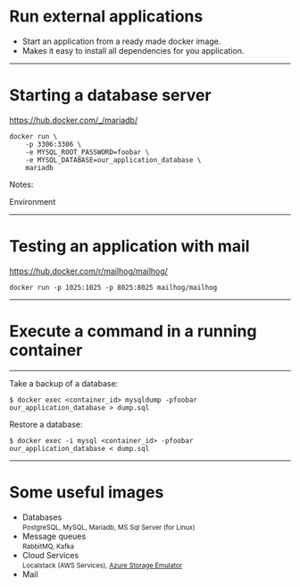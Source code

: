 # Run external applications

* Start an application from a ready made docker image.
* Makes it easy to install all dependencies for you application.

---

# Starting a database server

https://hub.docker.com/_/mariadb/

```
docker run \
    -p 3306:3306 \
    -e MYSQL_ROOT_PASSWORD=foobar \
    -e MYSQL_DATABASE=our_application_database \
    mariadb
```


Notes:

Environment

---

# Testing an application with mail

https://hub.docker.com/r/mailhog/mailhog/

```
docker run -p 1025:1025 -p 8025:8025 mailhog/mailhog

```

---

# Execute a command in a running container

---

Take a backup of a database:

```
$ docker exec <container_id> mysqldump -pfoobar our_application_database > dump.sql
```

Restore a database:

```
$ docker exec -i mysql <container_id> -pfoobar our_application_database < dump.sql
```

---

# Some useful images

<ul>
<li class="fragment">Databases<br /><small>PostgreSQL, MySQL, Mariadb, MS Sql
Server (for Linux)</small></li>
<li class="fragment">Message queues
<br /><small>RabbitMQ, Kafka</small>
</li>
<li class="fragment">Cloud Services<br />
<small>Localstack (AWS Services), <a href="https://hub.docker.com/r/microsoft/azure-storage-emulator/">Azure Storage
Emulator</a>
</small>
<li class="fragment">Mail
</li>
</ul>
